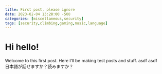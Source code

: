 ```yaml
---
title: First post, please ignore
date: 2023-02-04 13:28:00 -500
categories: [miscellaneous,security]
tags: [security,climbing,gaming,music,language]
---
```


# Hi hello!

Welcome to this first post. Here I'll be making test posts and stuff.
asdf
asdf
日本語が話せますか？読みますか？